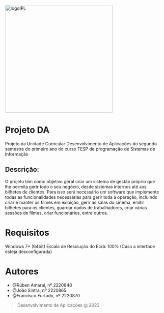<img width="350" alt="logoIPL" src="https://upload.wikimedia.org/wikipedia/commons/thumb/9/9a/Log%C3%B3tipo_Polit%C3%A9cnico_Leiria_01.png/1920px-Log%C3%B3tipo_Polit%C3%A9cnico_Leiria_01.png">

# Projeto DA
Projeto da Unidade Curricular Desenvolvimento de Aplicações do segundo semestre do primeiro ano do curso TESP de programação de Sistemas de Informação

## **Descrição**:
O projeto tem como objetivo geral criar um sistema de gestão próprio que lhe permita gerir todo o seu negócio, desde sistemas internos até aos bilhetes de clientes. Para isso será necessário um software que implemente todas as funcionalidades necessárias para gerir toda a operação, incluindo criar e manter os filmes em exibição, gerir as salas do cinema, emitir bilhetes para os clientes, guardar dados de trabalhadores, criar várias sessões de filmes, criar funcionários, entre outros.

# Requisitos
Windows 7+ (64bit)
Escala de Resolução do Ecrâ: 100% (Caso a interface esteja desconfigurada)

# Autores 
 * @Rúben Amaral, nº 2220848
 * @João Sintra, nº 2220865
 * @Francisco Furtado, nº 2220870

> Desenvolvimento de Aplicações @ 2023
